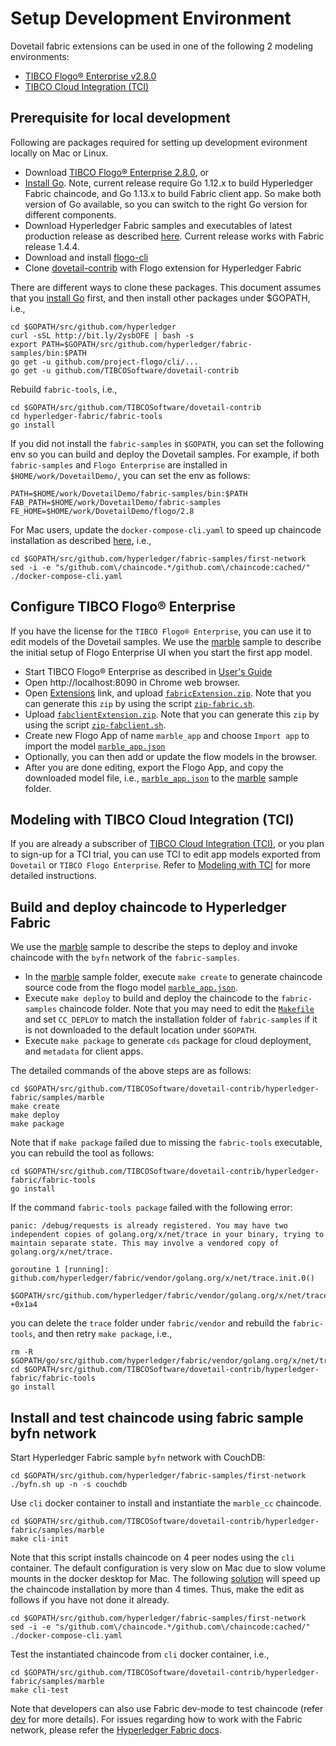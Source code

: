 # Setup Development Environment
Dovetail fabric extensions can be used in one of the following 2 modeling environments:
- [TIBCO Flogo® Enterprise v2.8.0](https://docs.tibco.com/products/tibco-flogo-enterprise-2-8-0)
- [TIBCO Cloud Integration (TCI)](https://cloud.tibco.com/)

## Prerequisite for local development
Following are packages required for setting up development evironment locally on Mac or Linux.
- Download [TIBCO Flogo® Enterprise 2.8.0](https://edelivery.tibco.com/storefront/eval/tibco-flogo-enterprise/prod11810.html), or
- [Install Go](https://golang.org/doc/install).  Note, current release require Go 1.12.x to build Hyperledger Fabric chaincode, and Go 1.13.x to build Fabric client app. So make both version of Go available, so you can switch to the right Go version for different components.
- Download Hyperledger Fabric samples and executables of latest production release as described [here](https://github.com/hyperledger/fabric-samples/tree/release-1.4). Current release works with Fabric release 1.4.4.
- Download and install [flogo-cli](https://github.com/project-flogo/cli)
- Clone [dovetail-contrib](https://github.com/TIBCOSoftware/dovetail-contrib) with Flogo extension for Hyperledger Fabric

There are different ways to clone these packages.  This document assumes that you [install Go](https://golang.org/doc/install) first, and then install other packages under $GOPATH, i.e.,
```
cd $GOPATH/src/github.com/hyperledger
curl -sSL http://bit.ly/2ysbOFE | bash -s
export PATH=$GOPATH/src/github.com/hyperledger/fabric-samples/bin:$PATH
go get -u github.com/project-flogo/cli/...
go get -u github.com/TIBCOSoftware/dovetail-contrib
```
Rebuild `fabric-tools`, i.e.,
```
cd $GOPATH/src/github.com/TIBCOSoftware/dovetail-contrib
cd hyperledger-fabric/fabric-tools
go install
```

If you did not install the `fabric-samples` in `$GOPATH`, you can set the following env so you can build and deploy the Dovetail samples.  For example, if both `fabric-samples` and `Flogo Enterprise` are installed in `$HOME/work/DovetailDemo/`, you can set the env as follows:
```
PATH=$HOME/work/DovetailDemo/fabric-samples/bin:$PATH
FAB_PATH=$HOME/work/DovetailDemo/fabric-samples
FE_HOME=$HOME/work/DovetailDemo/flogo/2.8
```

For Mac users, update the `docker-compose-cli.yaml` to speed up chaincode installation as described [here](https://docs.docker.com/compose/compose-file/#caching-options-for-volume-mounts-docker-for-mac), i.e.,
```
cd $GOPATH/src/github.com/hyperledger/fabric-samples/first-network
sed -i -e "s/github.com\/chaincode.*/github.com\/chaincode:cached/" ./docker-compose-cli.yaml
```

## Configure TIBCO Flogo® Enterprise
If you have the license for the `TIBCO Flogo® Enterprise`, you can use it to edit models of the Dovetail samples.  We use the [marble](samples/marble) sample to describe the initial setup of Flogo Enterprise UI when you start the first app model.

- Start TIBCO Flogo® Enterprise as described in [User's Guide](https://docs.tibco.com/pub/flogo/2.8.0/doc/pdf/TIB_flogo_2.8_users_guide.pdf?id=2)
- Open http://localhost:8090 in Chrome web browser.
- Open [Extensions](http://localhost:8090/wistudio/extensions) link, and upload [`fabricExtension.zip`](fabricExtension.zip).  Note that you can generate this `zip` by using the script [`zip-fabric.sh`](zip-fabric.sh).
- Upload [`fabclientExtension.zip`](fabclientExtension.zip).  Note that you can generate this `zip` by using the script [`zip-fabclient.sh`](zip-fabclient.sh).
- Create new Flogo App of name `marble_app` and choose `Import app` to import the model [`marble_app.json`](samples/marble/marble_app.json)
- Optionally, you can then add or update the flow models in the browser.
- After you are done editing, export the Flogo App, and copy the downloaded model file, i.e., [`marble_app.json`](marble_app.json) to the [marble](samples/marble) sample folder.

## Modeling with TIBCO Cloud Integration (TCI)
If you are already a subscriber of [TIBCO Cloud Integration (TCI)](https://cloud.tibco.com/), or you plan to sign-up for a TCI trial, you can use TCI to edit app models exported from `Dovetail` or `TIBCO Flogo Enterprise`.  Refer to [Modeling with TCI](tci) for more detailed instructions.

## Build and deploy chaincode to Hyperledger Fabric
We use the [marble](samples/marble) sample to describe the steps to deploy and invoke chaincode with the `byfn` network of the `fabric-samples`.

- In the [marble](samples/marble) sample folder, execute `make create` to generate chaincode source code from the flogo model [`marble_app.json`](samples/marble/marble_app.json).
- Execute `make deploy` to build and deploy the chaincode to the `fabric-samples` chaincode folder.  Note that you may need to edit the [`Makefile`](samples/marble/Makefile) and set `CC_DEPLOY` to match the installation folder of `fabric-samples` if it is not downloaded to the default location under `$GOPATH`.
- Execute `make package` to generate `cds` package for cloud deployment, and `metadata` for client apps.

The detailed commands of the above steps are as follows:
```
cd $GOPATH/src/github.com/TIBCOSoftware/dovetail-contrib/hyperledger-fabric/samples/marble
make create
make deploy
make package
```
Note that if `make package` failed due to missing the `fabric-tools` executable, you can rebuild the tool as follows:
```
cd $GOPATH/src/github.com/TIBCOSoftware/dovetail-contrib/hyperledger-fabric/fabric-tools
go install
```
If the command `fabric-tools package` failed with the following error:
```
panic: /debug/requests is already registered. You may have two independent copies of golang.org/x/net/trace in your binary, trying to maintain separate state. This may involve a vendored copy of golang.org/x/net/trace.

goroutine 1 [running]:
github.com/hyperledger/fabric/vendor/golang.org/x/net/trace.init.0()
	$GOPATH/src/github.com/hyperledger/fabric/vendor/golang.org/x/net/trace/trace.go:116 +0x1a4
```
you can delete the `trace` folder under `fabric/vendor` and rebuild the `fabric-tools`, and then retry `make package`, i.e.,
```
rm -R $GOPATH/go/src/github.com/hyperledger/fabric/vendor/golang.org/x/net/trace
cd $GOPATH/src/github.com/TIBCOSoftware/dovetail-contrib/hyperledger-fabric/fabric-tools
go install
```
## Install and test chaincode using fabric sample byfn network
Start Hyperledger Fabric sample `byfn` network with CouchDB:
```
cd $GOPATH/src/github.com/hyperledger/fabric-samples/first-network
./byfn.sh up -n -s couchdb
```
Use `cli` docker container to install and instantiate the `marble_cc` chaincode.
```
cd $GOPATH/src/github.com/TIBCOSoftware/dovetail-contrib/hyperledger-fabric/samples/marble
make cli-init
```
Note that this script installs chaincode on 4 peer nodes using the `cli` container.  The default configuration is very slow on Mac due to slow volume mounts in the docker desktop for Mac.  The following [solution](https://docs.docker.com/compose/compose-file/#caching-options-for-volume-mounts-docker-for-mac) will speed up the chaincode installation by more than 4 times.  Thus, make the edit as follows if you have not done it already.
```
cd $GOPATH/src/github.com/hyperledger/fabric-samples/first-network
sed -i -e "s/github.com\/chaincode.*/github.com\/chaincode:cached/" ./docker-compose-cli.yaml
```

Test the instantiated chaincode from `cli` docker container, i.e.,
```
cd $GOPATH/src/github.com/TIBCOSoftware/dovetail-contrib/hyperledger-fabric/samples/marble
make cli-test
```

Note that developers can also use Fabric dev-mode to test chaincode (refer [dev](samples/marble/dev.md) for more details).  For issues regarding how to work with the Fabric network, please refer the [Hyperledger Fabric docs](https://hyperledger-fabric.readthedocs.io/en/latest/build_network.html).
